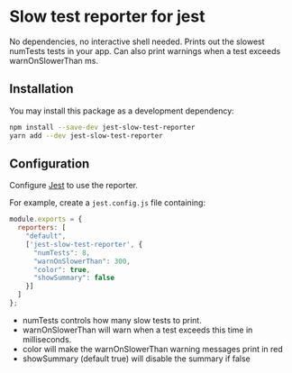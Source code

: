 # Slow test reporter for jest

No dependencies, no interactive shell needed.  Prints out the slowest numTests tests in your app.  Can also print warnings when a test exceeds warnOnSlowerThan ms.

## Installation

You may install this package as a development dependency:

```bash
npm install --save-dev jest-slow-test-reporter
yarn add --dev jest-slow-test-reporter
```

## Configuration

Configure [Jest](https://facebook.github.io/jest/docs/en/configuration.html) to use the reporter.

For example, create a `jest.config.js` file containing:

```javascript
module.exports = {
  reporters: [
    "default",
    ['jest-slow-test-reporter', {
      "numTests": 8, 
      "warnOnSlowerThan": 300, 
      "color": true,
      "showSummary": false
    }]
  ]
};
```

- numTests controls how many slow tests to print.
- warnOnSlowerThan will warn when a test exceeds this time in milliseconds.
- color will make the warnOnSlowerThan warning messages print in red
- showSummary (default true) will disable the summary if false
